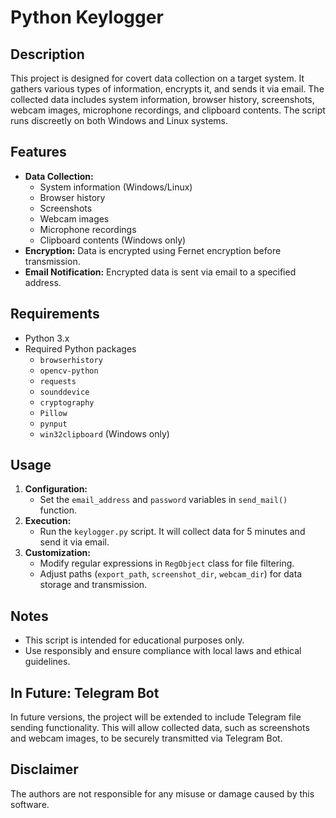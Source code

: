
# Python Keylogger

## Description
This project is designed for covert data collection on a target system. It gathers various types of information, encrypts it, and sends it via email. The collected data includes system information, browser history, screenshots, webcam images, microphone recordings, and clipboard contents. The script runs discreetly on both Windows and Linux systems.

## Features
- **Data Collection:**
  - System information (Windows/Linux)
  - Browser history
  - Screenshots
  - Webcam images
  - Microphone recordings
  - Clipboard contents (Windows only)
- **Encryption:** Data is encrypted using Fernet encryption before transmission.
- **Email Notification:** Encrypted data is sent via email to a specified address.

## Requirements
- Python 3.x
- Required Python packages 
  - `browserhistory`
  - `opencv-python`
  - `requests`
  - `sounddevice`
  - `cryptography`
  - `Pillow`
  - `pynput`
  - `win32clipboard` (Windows only)

## Usage
1. **Configuration:**
   - Set the `email_address` and `password` variables in `send_mail()` function.
2. **Execution:**
   - Run the `keylogger.py` script. It will collect data for 5 minutes and send it via email.
3. **Customization:**
   - Modify regular expressions in `RegObject` class for file filtering.
   - Adjust paths (`export_path`, `screenshot_dir`, `webcam_dir`) for data storage and transmission.

## Notes
- This script is intended for educational purposes only.
- Use responsibly and ensure compliance with local laws and ethical guidelines.

## In Future: Telegram Bot
In future versions, the project will be extended to include Telegram file sending functionality. This will allow collected data, such as screenshots and webcam images, to be securely transmitted via Telegram Bot.

## Disclaimer
The authors are not responsible for any misuse or damage caused by this software.

